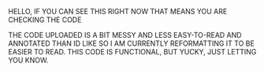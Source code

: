 HELLO, IF YOU CAN SEE THIS RIGHT NOW
THAT MEANS YOU ARE CHECKING THE CODE

THE CODE UPLOADED IS A BIT MESSY AND LESS EASY-TO-READ AND ANNOTATED THAN ID LIKE
SO I AM CURRENTLY REFORMATTING IT TO BE EASIER TO READ. THIS CODE IS FUNCTIONAL, BUT YUCKY, JUST LETTING YOU KNOW.

